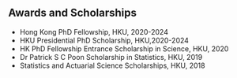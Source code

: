 ## Awards and Scholarships


<ul style="margin:0 0 5px;">
  <li><autocolor></autocolor>Hong Kong PhD Fellowship, HKU, 2020-2024 </li>
  <li>HKU Presidential PhD Scholarship, HKU,2020-2024</li> 
  <li>HK PhD Fellowship Entrance Scholarship in Science, HKU, 2020</li> 
  <li> Dr Patrick S C Poon Scholarship in Statistics, HKU, 2019 </li> 
  <li> Statistics and Actuarial Science Scholarships, HKU, 2018</li>
</ul>

<h4 style="margin:0 10px 0;"></h4>
